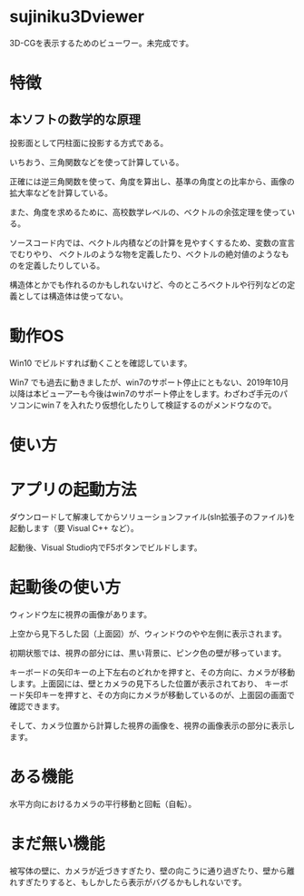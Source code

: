 # sujiniku3Dviewer
3D-CGを表示するためのビューワー。未完成です。

# 特徴
## 本ソフトの数学的な原理
投影面として円柱面に投影する方式である。

いちおう、三角関数などを使って計算している。

正確には逆三角関数を使って、角度を算出し、基準の角度との比率から、画像の拡大率などを計算している。

また、角度を求めるために、高校数学レベルの、ベクトルの余弦定理を使っている。

ソースコード内では、ベクトル内積などの計算を見やすくするため、変数の宣言でむりやり、
ベクトルのような物を定義したり、ベクトルの絶対値のようなものを定義したりしている。

構造体とかでも作れるのかもしれないけど、今のところベクトルや行列などの定義としては構造体は使ってない。

# 動作OS
Win10 でビルドすれば動くことを確認しています。

Win7 でも過去に動きましたが、win7のサポート停止にともない、2019年10月以降は本ビューアーも今後はwin7のサポート停止をします。わざわざ手元のパソコンにwin７を入れたり仮想化したりして検証するのがメンドウなので。

# 使い方
# アプリの起動方法
ダウンロードして解凍してからソリューションファイル(sln拡張子のファイル)を起動します（要 Visual C++ など）。

起動後、Visual Studio内でF5ボタンでビルドします。

# 起動後の使い方
ウィンドウ左に視界の画像があります。

上空から見下ろした図（上面図）が、ウィンドウのやや左側に表示されます。


初期状態では、視界の部分には、黒い背景に、ピンク色の壁が移っています。

キーボードの矢印キーの上下左右のどれかを押すと、その方向に、カメラが移動します。上面図には、壁とカメラの見下ろした位置が表示されており、
キーボード矢印キーを押すと、その方向にカメラが移動しているのが、上面図の画面で確認できます。

そして、カメラ位置から計算した視界の画像を、視界の画像表示の部分に表示します。

# ある機能
水平方向におけるカメラの平行移動と回転（自転）。

# まだ無い機能
被写体の壁に、カメラが近づきすぎたり、壁の向こうに通り過ぎたり、壁から離れすぎたりすると、もしかしたら表示がバグるかもしれないです。
